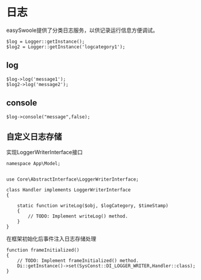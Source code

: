 # 日志
easySwoole提供了分类日志服务，以供记录运行信息方便调试。
```
$log = Logger::getInstance();
$log2 = Logger::getInstance('logcategory1');
```
## log
```
$log->log('message1');
$log2->log('message2');
```
## console
```
$log->console("message",false);
```

## 自定义日志存储
实现LoggerWriterInterface接口
```
namespace App\Model;


use Core\AbstractInterface\LoggerWriterInterface;

class Handler implements LoggerWriterInterface
{

    static function writeLog($obj, $logCategory, $timeStamp)
    {
        // TODO: Implement writeLog() method.
    }
}
```
在框架初始化后事件注入日志存储处理
```
function frameInitialized()
{
    // TODO: Implement frameInitialized() method.
    Di::getInstance()->set(SysConst::DI_LOGGER_WRITER,Handler::class);
}
```

<script>
    var _hmt = _hmt || [];
    (function() {
        var hm = document.createElement("script");
        hm.src = "https://hm.baidu.com/hm.js?4c8d895ff3b25bddb6fa4185c8651cc3";
        var s = document.getElementsByTagName("script")[0];
        s.parentNode.insertBefore(hm, s);
    })();
</script>
<script>
(function(){
    var bp = document.createElement('script');
    var curProtocol = window.location.protocol.split(':')[0];
    if (curProtocol === 'https') {
        bp.src = 'https://zz.bdstatic.com/linksubmit/push.js';        
    }
    else {
        bp.src = 'http://push.zhanzhang.baidu.com/push.js';
    }
    var s = document.getElementsByTagName("script")[0];
    s.parentNode.insertBefore(bp, s);
})();
</script>
